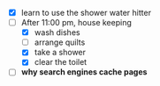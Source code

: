 -	[x] learn to use the shower water hitter
-	[ ] After 11:00 pm, house keeping
	-	[x] wash dishes
	-	[ ] arrange quilts
	-	[x] take a shower
	-	[x] clear the toilet
-	[ ] **why search engines cache pages** 
	 
<!--stackedit_data:
eyJoaXN0b3J5IjpbNzM1NjUzMjQ4XX0=
-->